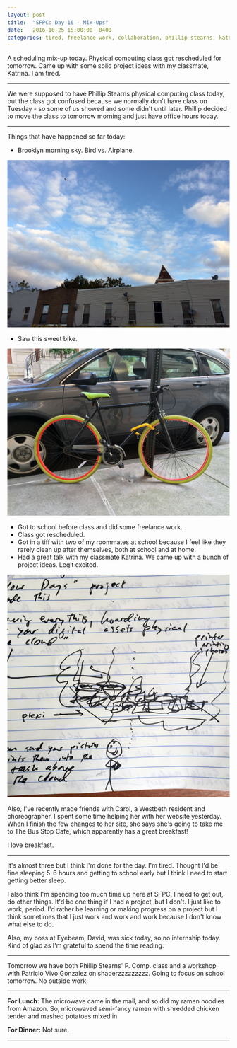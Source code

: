 ```yaml
---
layout: post
title:  "SFPC: Day 16 - Mix-Ups"
date:   2016-10-25 15:00:00 -0400
categories: tired, freelance work, collaboration, phillip stearns, katrina, project, ideas
---
```


A scheduling mix-up today. Physical computing class got rescheduled for tomorrow. Came up with some solid project ideas with my classmate, Katrina. I am tired.

-----

We were supposed to have Phillip Stearns physical computing class today, but the class got confused because we normally don't have class on Tuesday - so some of us showed and some didn't until later. Phillip decided to move the class to tomorrow morning and just have office hours today.

-----

Things that have happened so far today:

- Brooklyn morning sky. Bird vs. Airplane.

![Brooklyn sky](/images/IMG_4816.jpg)

- Saw this sweet bike.

![sweet bike](/images/IMG_4824.jpg)

- Got to school before class and did some freelance work.
- Class got rescheduled.
- Got in a tiff with two of my roommates at school because I feel like they rarely clean up after themselves, both at school and at home.
- Had a great talk with my classmate Katrina. We came up with a bunch of project ideas. Legit excited.

![project ideas](/images/IMG_4825.jpg)

Also, I've recently made friends with Carol, a Westbeth resident and choreographer. I spent some time helping her with her website yesterday. When I finish the few changes to her site, she says she's going to take me to The Bus Stop Cafe, which apparently has a great breakfast!

I love breakfast.

-----

It's almost three but I think I'm done for the day. I'm tired. Thought I'd be fine sleeping 5-6 hours and getting to school early but I think I need to start getting better sleep.

I also think I'm spending too much time up here at SFPC. I need to get out, do other things. It'd be one thing if I had a project, but I don't. I just like to work, period. I'd rather be learning or making progress on a project but I think sometimes that I just work and work and work because I don't know what else to do.

Also, my boss at Eyebeam, David, was sick today, so no internship today. Kind of glad as I'm grateful to spend the time reading.

-----

Tomorrow we have both Phillip Stearns' P. Comp. class and a workshop with Patricio Vivo Gonzalez on shaderzzzzzzzzz. Going to focus on school tomorrow. No outside work.

-----

**For Lunch:** The microwave came in the mail, and so did my ramen noodles from Amazon. So, microwaved semi-fancy ramen with shredded chicken tender and mashed potatoes mixed in.

**For Dinner:** Not sure.

-----
